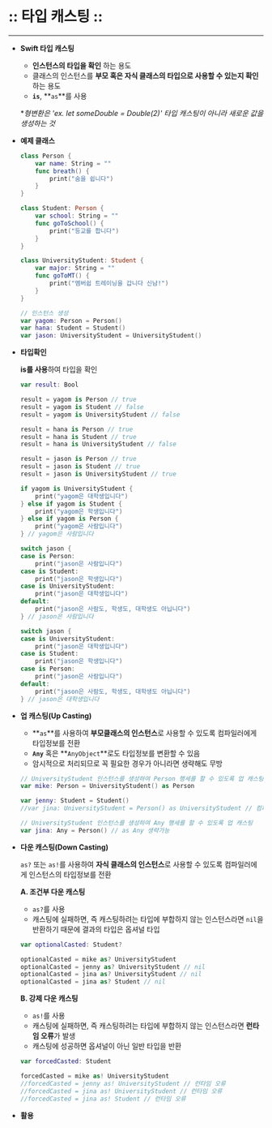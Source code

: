 # :: 타입 캐스팅 ::

------

- **Swift 타입 캐스팅**

  - **인스턴스의 타입을 확인** 하는 용도
  - 클래스의 인스턴스를 **부모 혹은 자식 클래스의 타입으로 사용할 수 있는지 확인** 하는 용도
  - **`is`**, **`as`**를 사용

  **형변환은 'ex. let someDouble = Double(2)'  타입 캐스팅이 아니라 새로운 값을 생성하는 것*

- **예제 클래스**

  ```swift
  class Person {
      var name: String = ""
      func breath() {
          print("숨을 쉽니다")
      }
  }
  
  class Student: Person {
      var school: String = ""
      func goToSchool() {
          print("등교를 합니다")
      }
  }
  
  class UniversityStudent: Student {
      var major: String = ""
      func goToMT() {
          print("멤버쉽 트레이닝을 갑니다 신남!")
      }
  }
  ```

  ```swift
  // 인스턴스 생성
  var yagom: Person = Person()
  var hana: Student = Student()
  var jason: UniversityStudent = UniversityStudent()
  ```

- **타입확인**

  **is를 사용**하여 타입을 확인

  ```swift
  var result: Bool
  
  result = yagom is Person // true
  result = yagom is Student // false
  result = yagom is UniversityStudent // false
  
  result = hana is Person // true
  result = hana is Student // true
  result = hana is UniversityStudent // false
  
  result = jason is Person // true
  result = jason is Student // true
  result = jason is UniversityStudent // true
  
  if yagom is UniversityStudent {
      print("yagom은 대학생입니다")
  } else if yagom is Student {
      print("yagom은 학생입니다")
  } else if yagom is Person {
      print("yagom은 사람입니다")
  } // yagom은 사람입니다
  
  switch jason {
  case is Person:
      print("jason은 사람입니다")
  case is Student:
      print("jason은 학생입니다")
  case is UniversityStudent:
      print("jason은 대학생입니다")
  default:
      print("jason은 사람도, 학생도, 대학생도 아닙니다")
  } // jason은 사람입니다
  
  switch jason {
  case is UniversityStudent:
      print("jason은 대학생입니다")
  case is Student:
      print("jason은 학생입니다")
  case is Person:
      print("jason은 사람입니다")
  default:
      print("jason은 사람도, 학생도, 대학생도 아닙니다")
  } // jason은 대학생입니다
  ```

- **업 캐스팅(Up Casting)**

  - **`as`**를 사용하여 **부모클래스의 인스턴스**로 사용할 수 있도록 컴파일러에게 타입정보를 전환
  - **`Any`** 혹은 **`AnyObject`**로도 타입정보를 변환할 수 있음
  - 암시적으로 처리되므로 꼭 필요한 경우가 아니라면 생략해도 무방

  ```swift
  // UniversityStudent 인스턴스를 생성하여 Person 행세를 할 수 있도록 업 캐스팅
  var mike: Person = UniversityStudent() as Person
  
  var jenny: Student = Student()
  //var jina: UniversityStudent = Person() as UniversityStudent // 컴파일 오류
  
  // UniversityStudent 인스턴스를 생성하여 Any 행세를 할 수 있도록 업 캐스팅
  var jina: Any = Person() // as Any 생략가능
  ```

- **다운 캐스팅(Down Casting)**

  `as?` 또는 `as!`를 사용하여 **자식 클래스의 인스턴스**로 사용할 수 있도록 컴파일러에게 인스턴스의 타입정보를 전환

  **A. 조건부 다운 캐스팅**

  - `as?`를 사용
  - 캐스팅에 실패하면, 즉 캐스팅하려는 타입에 부합하지 않는 인스턴스라면 `nil`을 반환하기 때문에 결과의 타입은 옵셔널 타입

  ```swift
  var optionalCasted: Student?
  
  optionalCasted = mike as? UniversityStudent
  optionalCasted = jenny as? UniversityStudent // nil
  optionalCasted = jina as? UniversityStudent // nil
  optionalCasted = jina as? Student // nil
  ```

  **B. 강제 다운 캐스팅**

  - `as!`를 사용
  - 캐스팅에 실패하면, 즉 캐스팅하려는 타입에 부합하지 않는 인스턴스라면 **런타임 오류**가 발생
  - 캐스팅에 성공하면 옵셔널이 아닌 일반 타입을 반환

  ```swift
  var forcedCasted: Student
  
  forcedCasted = mike as! UniversityStudent
  //forcedCasted = jenny as! UniversityStudent // 런타임 오류
  //forcedCasted = jina as! UniversityStudent // 런타임 오류
  //forcedCasted = jina as! Student // 런타임 오류
  ```

- **활용**